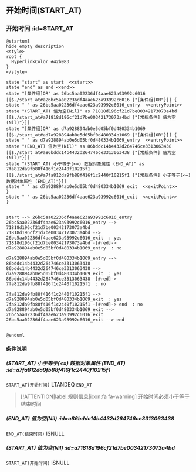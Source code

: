 ## 开始时间(START_AT) <!-- {docsify-ignore-all} -->

   

### 开始时间 :id=START_AT

```plantuml
@startuml
hide empty description
<style>
root {
  HyperlinkColor #42b983
}
</style>

state "start" as start  <<start>>
state "end" as end <<end>>
state "[条件组]OR" as 26bc5aa02236df4aae623a93992c6016 [[$./start_at#a26bc5aa02236df4aae623a93992c6016 {"[条件组]OR"}]] {
state " " as 26bc5aa02236df4aae623a93992c6016_entry  <<entryPoint>>
state "(START_AT) 值为空(Nil)" as 71818d196cf21d7be00342173073a4bd [[$./start_at#a71818d196cf21d7be00342173073a4bd {"[常规条件] 值为空(Nil)"}]]
state "[条件组]OR" as d7a928894ab0e5d05bf0d480334b1069 [[$./start_at#ad7a928894ab0e5d05bf0d480334b1069 {"[条件组]OR"}]] {
state " " as d7a928894ab0e5d05bf0d480334b1069_entry  <<entryPoint>>
state "(END_AT) 值为空(Nil)" as 86bddc14b4432d264746ce3313063438 [[$./start_at#a86bddc14b4432d264746ce3313063438 {"[常规条件] 值为空(Nil)"}]]
state "(START_AT) 小于等于(<=) 数据对象属性 (END_AT)" as 7fa812da9fb88f416f1c2440f10215f1 [[$./start_at#a7fa812da9fb88f416f1c2440f10215f1 {"[常规条件] 小于等于(<=) 数据对象属性 (END_AT)"}]]
state " " as d7a928894ab0e5d05bf0d480334b1069_exit  <<exitPoint>>
}
state " " as 26bc5aa02236df4aae623a93992c6016_exit  <<exitPoint>>
}


start --> 26bc5aa02236df4aae623a93992c6016_entry 
26bc5aa02236df4aae623a93992c6016_entry --> 71818d196cf21d7be00342173073a4bd 
71818d196cf21d7be00342173073a4bd --> 26bc5aa02236df4aae623a93992c6016_exit  : yes
71818d196cf21d7be00342173073a4bd -[#red]-> d7a928894ab0e5d05bf0d480334b1069_entry  : no

d7a928894ab0e5d05bf0d480334b1069_entry --> 86bddc14b4432d264746ce3313063438 
86bddc14b4432d264746ce3313063438 --> d7a928894ab0e5d05bf0d480334b1069_exit  : yes
86bddc14b4432d264746ce3313063438 -[#red]-> 7fa812da9fb88f416f1c2440f10215f1  : no

7fa812da9fb88f416f1c2440f10215f1 --> d7a928894ab0e5d05bf0d480334b1069_exit  : yes
7fa812da9fb88f416f1c2440f10215f1 -[#red]-> end  : no
d7a928894ab0e5d05bf0d480334b1069_exit --> 26bc5aa02236df4aae623a93992c6016_exit 
26bc5aa02236df4aae623a93992c6016_exit --> end 


@enduml
```

#### 条件说明

##### (START_AT) 小于等于(<=) 数据对象属性 (END_AT) :id=a7fa812da9fb88f416f1c2440f10215f1



`START_AT(开始时间)` LTANDEQ  `END_AT`

> [!ATTENTION|label:规则信息|icon:fa fa-warning]
> 开始时间必须小于等于结束时间


##### (END_AT) 值为空(Nil) :id=a86bddc14b4432d264746ce3313063438



`END_AT(结束时间)` ISNULL 

##### (START_AT) 值为空(Nil) :id=a71818d196cf21d7be00342173073a4bd



`START_AT(开始时间)` ISNULL 






